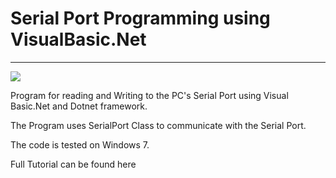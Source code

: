# Serial Port Programming using VisualBasic.Net
-----------------------------------------------------------------------------------------------------------------------------------------
<img src = "http://www.xanthium.in/sites/default/files/site-images/serial-prog-visual-basic/serial-programming-using-visual-basic.png" />

Program for reading and Writing to the PC's Serial Port using Visual Basic.Net and Dotnet framework.

The Program uses SerialPort Class to communicate with the Serial Port.

The code is tested on Windows 7.

<a src = "http://www.xanthium.in/serial-port-programming-visual-basic-dotnet-for-embedded-developers">Full Tutorial can be found here</a>

